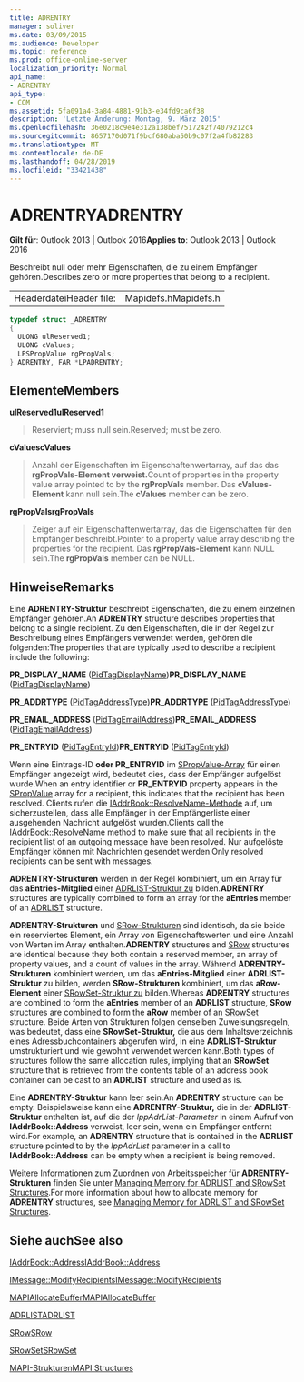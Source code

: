 ```yaml
---
title: ADRENTRY
manager: soliver
ms.date: 03/09/2015
ms.audience: Developer
ms.topic: reference
ms.prod: office-online-server
localization_priority: Normal
api_name:
- ADRENTRY
api_type:
- COM
ms.assetid: 5fa091a4-3a84-4881-91b3-e34fd9ca6f38
description: 'Letzte Änderung: Montag, 9. März 2015'
ms.openlocfilehash: 36e0218c9e4e312a138bef7517242f74079212c4
ms.sourcegitcommit: 8657170d071f9bcf680aba50b9c07f2a4fb82283
ms.translationtype: MT
ms.contentlocale: de-DE
ms.lasthandoff: 04/28/2019
ms.locfileid: "33421438"
---
```

# <a name="adrentry"></a><span data-ttu-id="345d7-103">ADRENTRY</span><span class="sxs-lookup"><span data-stu-id="345d7-103">ADRENTRY</span></span>

  
  
<span data-ttu-id="345d7-104">**Gilt für**: Outlook 2013 | Outlook 2016</span><span class="sxs-lookup"><span data-stu-id="345d7-104">**Applies to**: Outlook 2013 | Outlook 2016</span></span> 
  
<span data-ttu-id="345d7-105">Beschreibt null oder mehr Eigenschaften, die zu einem Empfänger gehören.</span><span class="sxs-lookup"><span data-stu-id="345d7-105">Describes zero or more properties that belong to a recipient.</span></span>
  
|||
|:-----|:-----|
|<span data-ttu-id="345d7-106">Headerdatei</span><span class="sxs-lookup"><span data-stu-id="345d7-106">Header file:</span></span>  <br/> |<span data-ttu-id="345d7-107">Mapidefs.h</span><span class="sxs-lookup"><span data-stu-id="345d7-107">Mapidefs.h</span></span>  <br/> |
   
```cpp
typedef struct _ADRENTRY
{
  ULONG ulReserved1;
  ULONG cValues;
  LPSPropValue rgPropVals;
} ADRENTRY, FAR *LPADRENTRY;

```

## <a name="members"></a><span data-ttu-id="345d7-108">Elemente</span><span class="sxs-lookup"><span data-stu-id="345d7-108">Members</span></span>

 <span data-ttu-id="345d7-109">**ulReserved1**</span><span class="sxs-lookup"><span data-stu-id="345d7-109">**ulReserved1**</span></span>
  
> <span data-ttu-id="345d7-110">Reserviert; muss null sein.</span><span class="sxs-lookup"><span data-stu-id="345d7-110">Reserved; must be zero.</span></span>
    
 <span data-ttu-id="345d7-111">**cValues**</span><span class="sxs-lookup"><span data-stu-id="345d7-111">**cValues**</span></span>
  
> <span data-ttu-id="345d7-112">Anzahl der Eigenschaften im Eigenschaftenwertarray, auf das das **rgPropVals-Element verweist.**</span><span class="sxs-lookup"><span data-stu-id="345d7-112">Count of properties in the property value array pointed to by the **rgPropVals** member.</span></span> <span data-ttu-id="345d7-113">Das **cValues-Element** kann null sein.</span><span class="sxs-lookup"><span data-stu-id="345d7-113">The **cValues** member can be zero.</span></span> 
    
 <span data-ttu-id="345d7-114">**rgPropVals**</span><span class="sxs-lookup"><span data-stu-id="345d7-114">**rgPropVals**</span></span>
  
> <span data-ttu-id="345d7-115">Zeiger auf ein Eigenschaftenwertarray, das die Eigenschaften für den Empfänger beschreibt.</span><span class="sxs-lookup"><span data-stu-id="345d7-115">Pointer to a property value array describing the properties for the recipient.</span></span> <span data-ttu-id="345d7-116">Das **rgPropVals-Element** kann NULL sein.</span><span class="sxs-lookup"><span data-stu-id="345d7-116">The **rgPropVals** member can be NULL.</span></span> 
    
## <a name="remarks"></a><span data-ttu-id="345d7-117">Hinweise</span><span class="sxs-lookup"><span data-stu-id="345d7-117">Remarks</span></span>

<span data-ttu-id="345d7-118">Eine **ADRENTRY-Struktur** beschreibt Eigenschaften, die zu einem einzelnen Empfänger gehören.</span><span class="sxs-lookup"><span data-stu-id="345d7-118">An **ADRENTRY** structure describes properties that belong to a single recipient.</span></span> <span data-ttu-id="345d7-119">Zu den Eigenschaften, die in der Regel zur Beschreibung eines Empfängers verwendet werden, gehören die folgenden:</span><span class="sxs-lookup"><span data-stu-id="345d7-119">The properties that are typically used to describe a recipient include the following:</span></span> 
  
 <span data-ttu-id="345d7-120">**PR_DISPLAY_NAME** ([PidTagDisplayName](pidtagdisplayname-canonical-property.md))</span><span class="sxs-lookup"><span data-stu-id="345d7-120">**PR_DISPLAY_NAME** ([PidTagDisplayName](pidtagdisplayname-canonical-property.md))</span></span>
  
 <span data-ttu-id="345d7-121">**PR_ADDRTYPE** ([PidTagAddressType](pidtagaddresstype-canonical-property.md))</span><span class="sxs-lookup"><span data-stu-id="345d7-121">**PR_ADDRTYPE** ([PidTagAddressType](pidtagaddresstype-canonical-property.md))</span></span>
  
 <span data-ttu-id="345d7-122">**PR_EMAIL_ADDRESS** ([PidTagEmailAddress](pidtagemailaddress-canonical-property.md))</span><span class="sxs-lookup"><span data-stu-id="345d7-122">**PR_EMAIL_ADDRESS** ([PidTagEmailAddress](pidtagemailaddress-canonical-property.md))</span></span>
  
 <span data-ttu-id="345d7-123">**PR_ENTRYID** ([PidTagEntryId](pidtagentryid-canonical-property.md))</span><span class="sxs-lookup"><span data-stu-id="345d7-123">**PR_ENTRYID** ([PidTagEntryId](pidtagentryid-canonical-property.md))</span></span>
  
<span data-ttu-id="345d7-124">Wenn eine Eintrags-ID **oder PR_ENTRYID** im [SPropValue-Array](spropvalue.md) für einen Empfänger angezeigt wird, bedeutet dies, dass der Empfänger aufgelöst wurde.</span><span class="sxs-lookup"><span data-stu-id="345d7-124">When an entry identifier or **PR_ENTRYID** property appears in the [SPropValue](spropvalue.md) array for a recipient, this indicates that the recipient has been resolved.</span></span> <span data-ttu-id="345d7-125">Clients rufen die [IAddrBook::ResolveName-Methode](iaddrbook-resolvename.md) auf, um sicherzustellen, dass alle Empfänger in der Empfängerliste einer ausgehenden Nachricht aufgelöst wurden.</span><span class="sxs-lookup"><span data-stu-id="345d7-125">Clients call the [IAddrBook::ResolveName](iaddrbook-resolvename.md) method to make sure that all recipients in the recipient list of an outgoing message have been resolved.</span></span> <span data-ttu-id="345d7-126">Nur aufgelöste Empfänger können mit Nachrichten gesendet werden.</span><span class="sxs-lookup"><span data-stu-id="345d7-126">Only resolved recipients can be sent with messages.</span></span> 
  
 <span data-ttu-id="345d7-127">**ADRENTRY-Strukturen** werden in der Regel kombiniert, um ein Array für das **aEntries-Mitglied** einer [ADRLIST-Struktur zu](adrlist.md) bilden.</span><span class="sxs-lookup"><span data-stu-id="345d7-127">**ADRENTRY** structures are typically combined to form an array for the **aEntries** member of an [ADRLIST](adrlist.md) structure.</span></span> 
  
 <span data-ttu-id="345d7-128">**ADRENTRY-Strukturen** und [SRow-Strukturen](srow.md) sind identisch, da sie beide ein reserviertes Element, ein Array von Eigenschaftswerten und eine Anzahl von Werten im Array enthalten.</span><span class="sxs-lookup"><span data-stu-id="345d7-128">**ADRENTRY** structures and [SRow](srow.md) structures are identical because they both contain a reserved member, an array of property values, and a count of values in the array.</span></span> <span data-ttu-id="345d7-129">Während **ADRENTRY-Strukturen** kombiniert werden, um das **aEntries-Mitglied** einer **ADRLIST-Struktur** zu bilden, werden **SRow-Strukturen** kombiniert, um das **aRow-Element** einer [SRowSet-Struktur zu](srowset.md) bilden.</span><span class="sxs-lookup"><span data-stu-id="345d7-129">Whereas **ADRENTRY** structures are combined to form the **aEntries** member of an **ADRLIST** structure, **SRow** structures are combined to form the **aRow** member of an [SRowSet](srowset.md) structure.</span></span> <span data-ttu-id="345d7-130">Beide Arten von Strukturen folgen denselben Zuweisungsregeln, was bedeutet, dass eine **SRowSet-Struktur,** die aus dem Inhaltsverzeichnis eines Adressbuchcontainers abgerufen wird, in eine **ADRLIST-Struktur** umstrukturiert und wie gewohnt verwendet werden kann.</span><span class="sxs-lookup"><span data-stu-id="345d7-130">Both types of structures follow the same allocation rules, implying that an **SRowSet** structure that is retrieved from the contents table of an address book container can be cast to an **ADRLIST** structure and used as is.</span></span> 
  
<span data-ttu-id="345d7-131">Eine **ADRENTRY-Struktur** kann leer sein.</span><span class="sxs-lookup"><span data-stu-id="345d7-131">An **ADRENTRY** structure can be empty.</span></span> <span data-ttu-id="345d7-132">Beispielsweise kann eine **ADRENTRY-Struktur,** die in der **ADRLIST-Struktur** enthalten ist, auf die der  _lppAdrList-Parameter_ in einem Aufruf von **IAddrBook::Address** verweist, leer sein, wenn ein Empfänger entfernt wird.</span><span class="sxs-lookup"><span data-stu-id="345d7-132">For example, an **ADRENTRY** structure that is contained in the **ADRLIST** structure pointed to by the  _lppAdrList_ parameter in a call to **IAddrBook::Address** can be empty when a recipient is being removed.</span></span> 
  
<span data-ttu-id="345d7-133">Weitere Informationen zum Zuordnen von Arbeitsspeicher für **ADRENTRY-Strukturen** finden Sie unter [Managing Memory for ADRLIST and SRowSet Structures](managing-memory-for-adrlist-and-srowset-structures.md).</span><span class="sxs-lookup"><span data-stu-id="345d7-133">For more information about how to allocate memory for **ADRENTRY** structures, see [Managing Memory for ADRLIST and SRowSet Structures](managing-memory-for-adrlist-and-srowset-structures.md).</span></span>
  
## <a name="see-also"></a><span data-ttu-id="345d7-134">Siehe auch</span><span class="sxs-lookup"><span data-stu-id="345d7-134">See also</span></span>



[<span data-ttu-id="345d7-135">IAddrBook::Address</span><span class="sxs-lookup"><span data-stu-id="345d7-135">IAddrBook::Address</span></span>](iaddrbook-address.md)
  
[<span data-ttu-id="345d7-136">IMessage::ModifyRecipients</span><span class="sxs-lookup"><span data-stu-id="345d7-136">IMessage::ModifyRecipients</span></span>](imessage-modifyrecipients.md)
  
[<span data-ttu-id="345d7-137">MAPIAllocateBuffer</span><span class="sxs-lookup"><span data-stu-id="345d7-137">MAPIAllocateBuffer</span></span>](mapiallocatebuffer.md)
  
[<span data-ttu-id="345d7-138">ADRLIST</span><span class="sxs-lookup"><span data-stu-id="345d7-138">ADRLIST</span></span>](adrlist.md)
  
[<span data-ttu-id="345d7-139">SRow</span><span class="sxs-lookup"><span data-stu-id="345d7-139">SRow</span></span>](srow.md)
  
[<span data-ttu-id="345d7-140">SRowSet</span><span class="sxs-lookup"><span data-stu-id="345d7-140">SRowSet</span></span>](srowset.md)


[<span data-ttu-id="345d7-141">MAPI-Strukturen</span><span class="sxs-lookup"><span data-stu-id="345d7-141">MAPI Structures</span></span>](mapi-structures.md)


